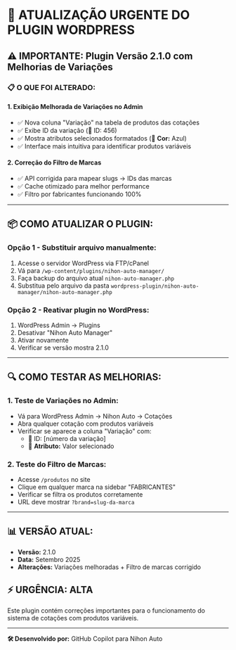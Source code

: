 # 🚀 ATUALIZAÇÃO URGENTE DO PLUGIN WORDPRESS

## ⚠️ IMPORTANTE: Plugin Versão 2.1.0 com Melhorias de Variações

### 📋 O QUE FOI ALTERADO:

#### 1. **Exibição Melhorada de Variações no Admin**

-   ✅ Nova coluna "Variação" na tabela de produtos das cotações
-   ✅ Exibe ID da variação (🔗 ID: 456)
-   ✅ Mostra atributos selecionados formatados (🎯 **Cor:** Azul)
-   ✅ Interface mais intuitiva para identificar produtos variáveis

#### 2. **Correção do Filtro de Marcas**

-   ✅ API corrigida para mapear slugs → IDs das marcas
-   ✅ Cache otimizado para melhor performance
-   ✅ Filtro por fabricantes funcionando 100%

---

## 📦 COMO ATUALIZAR O PLUGIN:

### **Opção 1 - Substituir arquivo manualmente:**

1. Acesse o servidor WordPress via FTP/cPanel
2. Vá para `/wp-content/plugins/nihon-auto-manager/`
3. Faça backup do arquivo atual `nihon-auto-manager.php`
4. Substitua pelo arquivo da pasta `wordpress-plugin/nihon-auto-manager/nihon-auto-manager.php`

### **Opção 2 - Reativar plugin no WordPress:**

1. WordPress Admin → Plugins
2. Desativar "Nihon Auto Manager"
3. Ativar novamente
4. Verificar se versão mostra 2.1.0

---

## 🔍 COMO TESTAR AS MELHORIAS:

### **1. Teste de Variações no Admin:**

-   Vá para WordPress Admin → Nihon Auto → Cotações
-   Abra qualquer cotação com produtos variáveis
-   Verificar se aparece a coluna "Variação" com:
    -   🔗 ID: [número da variação]
    -   🎯 **Atributo:** Valor selecionado

### **2. Teste do Filtro de Marcas:**

-   Acesse `/produtos` no site
-   Clique em qualquer marca na sidebar "FABRICANTES"
-   Verificar se filtra os produtos corretamente
-   URL deve mostrar `?brand=slug-da-marca`

---

## 📊 VERSÃO ATUAL:

-   **Versão:** 2.1.0
-   **Data:** Setembro 2025
-   **Alterações:** Variações melhoradas + Filtro de marcas corrigido

## ⚡ URGÊNCIA: ALTA

Este plugin contém correções importantes para o funcionamento do sistema de cotações com produtos variáveis.

---

**🛠️ Desenvolvido por:** GitHub Copilot para Nihon Auto
